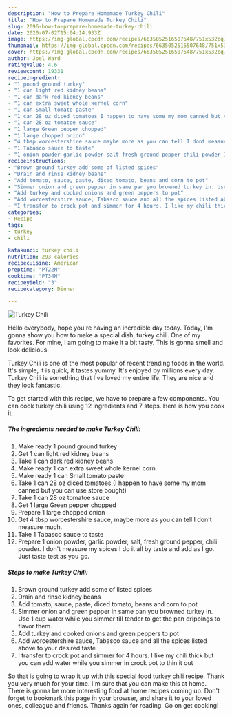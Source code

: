 ```yaml
---
description: "How to Prepare Homemade Turkey Chili"
title: "How to Prepare Homemade Turkey Chili"
slug: 2096-how-to-prepare-homemade-turkey-chili
date: 2020-07-02T15:04:14.933Z
image: https://img-global.cpcdn.com/recipes/6635052516507648/751x532cq70/turkey-chili-recipe-main-photo.jpg
thumbnail: https://img-global.cpcdn.com/recipes/6635052516507648/751x532cq70/turkey-chili-recipe-main-photo.jpg
cover: https://img-global.cpcdn.com/recipes/6635052516507648/751x532cq70/turkey-chili-recipe-main-photo.jpg
author: Joel Ward
ratingvalue: 4.6
reviewcount: 19331
recipeingredient:
- "1 pound ground turkey"
- "1 can light red kidney beans"
- "1 can dark red kidney beans"
- "1 can extra sweet whole kernel corn"
- "1 can Small tomato paste"
- "1 can 28 oz diced tomatoes I happen to have some my mom canned but you can use store bought"
- "1 can 28 oz tomatoe sauce"
- "1 large Green pepper chopped"
- "1 large chopped onion"
- "4 tbsp worcestershire sauce maybe more as you can tell I dont measure much"
- "1 Tabasco sauce to taste"
- "1 onion powder garlic powder salt fresh ground pepper chili powder I dont measure my spices I do it all by taste and add as I go Just taste test as you go"
recipeinstructions:
- "Brown ground turkey add some of listed spices"
- "Drain and rinse kidney beans"
- "Add tomato, sauce, paste, diced tomato, beans and corn to pot"
- "Simmer onion and green pepper in same pan you browned turkey in. Use 1 cup water while you simmer till tender to get the pan drippings to flavor them."
- "Add turkey and cooked onions and green peppers to pot"
- "Add worcestershire sauce, Tabasco sauce and all the spices listed above to your desired taste"
- "I transfer to crock pot and simmer for 4 hours. I like my chili thick but you can add water while you simmer in crock pot to thin it out"
categories:
- Recipe
tags:
- turkey
- chili

katakunci: turkey chili 
nutrition: 293 calories
recipecuisine: American
preptime: "PT22M"
cooktime: "PT34M"
recipeyield: "3"
recipecategory: Dinner

---
```



![Turkey Chili](https://img-global.cpcdn.com/recipes/6635052516507648/751x532cq70/turkey-chili-recipe-main-photo.jpg)

Hello everybody, hope you're having an incredible day today. Today, I'm gonna show you how to make a special dish, turkey chili. One of my favorites. For mine, I am going to make it a bit tasty. This is gonna smell and look delicious.

Turkey Chili is one of the most popular of recent trending foods in the world. It's simple, it is quick, it tastes yummy. It's enjoyed by millions every day. Turkey Chili is something that I've loved my entire life. They are nice and they look fantastic.




To get started with this recipe, we have to prepare a few components. You can cook turkey chili using 12 ingredients and 7 steps. Here is how you cook it.

<!--inarticleads1-->

##### The ingredients needed to make Turkey Chili:

1. Make ready 1 pound ground turkey
1. Get 1 can light red kidney beans
1. Take 1 can dark red kidney beans
1. Make ready 1 can extra sweet whole kernel corn
1. Make ready 1 can Small tomato paste
1. Take 1 can 28 oz diced tomatoes (I happen to have some my mom canned but you can use store bought)
1. Take 1 can 28 oz tomatoe sauce
1. Get 1 large Green pepper chopped
1. Prepare 1 large chopped onion
1. Get 4 tbsp worcestershire sauce, maybe more as you can tell I don&#39;t measure much.
1. Take 1 Tabasco sauce to taste
1. Prepare 1 onion powder, garlic powder, salt, fresh ground pepper, chili powder. I don&#39;t measure my spices I do it all by taste and add as I go. Just taste test as you go.




<!--inarticleads2-->

##### Steps to make Turkey Chili:

1. Brown ground turkey add some of listed spices
1. Drain and rinse kidney beans
1. Add tomato, sauce, paste, diced tomato, beans and corn to pot
1. Simmer onion and green pepper in same pan you browned turkey in. Use 1 cup water while you simmer till tender to get the pan drippings to flavor them.
1. Add turkey and cooked onions and green peppers to pot
1. Add worcestershire sauce, Tabasco sauce and all the spices listed above to your desired taste
1. I transfer to crock pot and simmer for 4 hours. I like my chili thick but you can add water while you simmer in crock pot to thin it out




So that is going to wrap it up with this special food turkey chili recipe. Thank you very much for your time. I'm sure that you can make this at home. There is gonna be more interesting food at home recipes coming up. Don't forget to bookmark this page in your browser, and share it to your loved ones, colleague and friends. Thanks again for reading. Go on get cooking!
